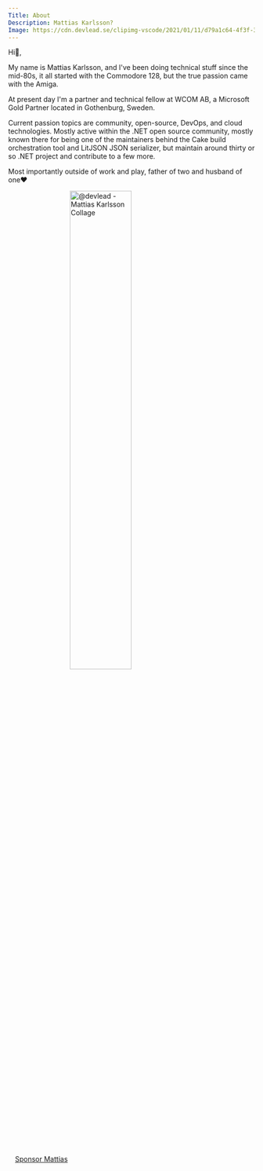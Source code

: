 ```yaml
---
Title: About
Description: Mattias Karlsson?
Image: https://cdn.devlead.se/clipimg-vscode/2021/01/11/d79a1c64-4f3f-3cc6-92a2-4da63e8d53cf.png?sv=2019-12-12&st=2021-01-10T16%3A22%3A41Z&se=2031-01-11T16%3A22%3A41Z&sr=b&sp=r&sig=7fEOlqmFaEGsVXOAKeac%2FK%2FNVLJHTPtMbiL%2FuiEUCLE%3D
---
```


Hi👋,

My name is Mattias Karlsson, and I've been doing technical stuff since the mid-80s, it all started with the Commodore 128, but the true passion came with the Amiga.

At present day I'm a partner and technical fellow at WCOM AB, a Microsoft Gold Partner located in Gothenburg, Sweden.

Current passion topics are community, open-source, DevOps, and cloud technologies. Mostly active within the .NET open source community, mostly known there for being one of the maintainers behind the Cake build orchestration tool and LitJSON JSON serializer, but maintain around thirty or so .NET project and contribute to a few more.

Most importantly outside of work and play, father of two and husband of one♥

<img src="https://cdn.devlead.se/clipimg-vscode/2021/01/18/5a2a4058-bf6c-38b2-15a8-abc4de41bf8c.png?sv=2019-12-12&st=2021-01-17T12%3A09%3A27Z&se=2031-01-18T12%3A09%3A27Z&sr=b&sp=r&sig=4A86Q%2FooxdT%2BO27%2B%2BIrT9iIYVOD5FJiqiAe8jr%2BamW4%3D" alt="@devlead - Mattias Karlsson Collage" style="display: block;margin-left: auto;  margin-right: auto;width: 50%;" />

<div class="sponsorship" style="margin: 1em;">
    <a class="btn btn-lg btn-outline-primary btn-block" href="https://github.com/sponsors/devlead" title="Sponsor Mattias Karlsson on GitHub">
        <i class="fa fa-heart"></i>
        Sponsor Mattias 
    </a>
</div>